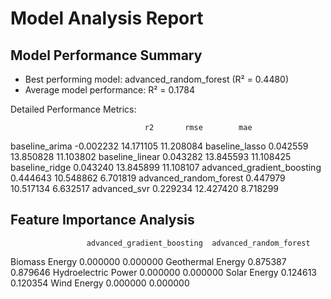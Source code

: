 # Model Analysis Report

## Model Performance Summary

- Best performing model: advanced_random_forest (R² = 0.4480)
- Average model performance: R² = 0.1784

Detailed Performance Metrics:

                                  r2       rmse        mae

baseline_arima -0.002232 14.171105 11.208084
baseline_lasso 0.042559 13.850828 11.103802
baseline_linear 0.043282 13.845593 11.108425
baseline_ridge 0.043240 13.845899 11.108107
advanced_gradient_boosting 0.444643 10.548862 6.701819
advanced_random_forest 0.447979 10.517134 6.632517
advanced_svr 0.229234 12.427420 8.718299

## Feature Importance Analysis

                     advanced_gradient_boosting  advanced_random_forest

Biomass Energy 0.000000 0.000000
Geothermal Energy 0.875387 0.879646
Hydroelectric Power 0.000000 0.000000
Solar Energy 0.124613 0.120354
Wind Energy 0.000000 0.000000